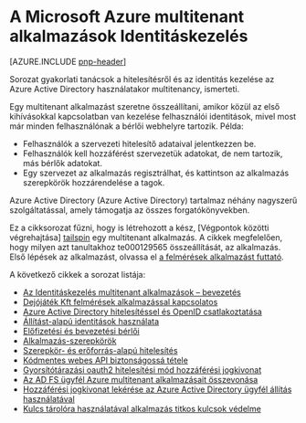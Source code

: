 <properties
   pageTitle="Az Identitáskezelés Multitenant alkalmazások |} Microsoft Azure"
   description="Gyakorlati tanácsok a hitelesítés, engedélyezési és identitás kezelése multitenant-alkalmazásokban."
   services=""
   documentationCenter="na"
   authors="MikeWasson"
   manager="roshar"
   editor=""
   tags=""/>

<tags
   ms.service="guidance"
   ms.devlang="dotnet"
   ms.topic="article"
   ms.tgt_pltfrm="na"
   ms.workload="na"
   ms.date="06/02/2016"
   ms.author="mwasson"/>

# <a name="identity-management-for-multitenant-applications-in-microsoft-azure"></a>A Microsoft Azure multitenant alkalmazások Identitáskezelés

[AZURE.INCLUDE [pnp-header](../../includes/guidance-pnp-header-include.md)]

Sorozat gyakorlati tanácsok a hitelesítésről és az identitás kezelése az Azure Active Directory használatakor multitenancy, ismerteti.

Egy multitenant alkalmazást szeretne összeállítani, amikor közül az első kihívásokkal kapcsolatban van kezelése felhasználói identitások, mivel most már minden felhasználónak a bérlői webhelyre tartozik. Példa:

- Felhasználók a szervezeti hitelesítő adataival jelentkezzen be.
- Felhasználók kell hozzáférést szervezetük adatokat, de nem tartozik, más bérlők adatokat.
- Egy szervezet az alkalmazás regisztrálhat, és kattintson az alkalmazás szerepkörök hozzárendelése a tagok.

Azure Active Directory (Azure Active Directory) tartalmaz néhány nagyszerű szolgáltatással, amely támogatja az összes forgatókönyvekben.

Ez a cikksorozat fűzni, hogy is létrehozott a kész, [Végpontok közötti végrehajtása] [ tailspin] egy multitenant alkalmazás. A cikkek megfelelően, hogy milyen azt tanultakhoz te000129565 összeállítását, az alkalmazás. Első lépések az alkalmazást, olvassa el [a felmérések alkalmazást futtató](https://github.com/Azure-Samples/guidance-identity-management-for-multitenant-apps/blob/master/docs/running-the-app.md).

A következő cikkek a sorozat listája:

- [Az Identitáskezelés multitenant alkalmazások – bevezetés](guidance-multitenant-identity-intro.md)
- [Dejójáték Kft felmérések alkalmazással kapcsolatos](guidance-multitenant-identity-tailspin.md)
- [Azure Active Directory hitelesítéssel és OpenID csatlakoztatása](guidance-multitenant-identity-authenticate.md)
- [Állítást-alapú identitások használata](guidance-multitenant-identity-claims.md)
- [Előfizetési és bevezetési bérlői](guidance-multitenant-identity-signup.md)
- [Alkalmazás-szerepkörök](guidance-multitenant-identity-app-roles.md)
- [Szerepkör- és erőforrás-alapú hitelesítés](guidance-multitenant-identity-authorize.md)
- [Kódmentes webes API biztonságossá tétele](guidance-multitenant-identity-web-api.md)
- [Gyorsítótárazási oauth2 hitelesítési mód hozzáférési jogkivonat](guidance-multitenant-identity-token-cache.md)
- [Az AD FS ügyfél Azure multitenant alkalmazásait összevonása](guidance-multitenant-identity-adfs.md)
- [Hozzáférési jogkivonat lekérése az Azure Active Directory ügyfél állítás használatával](guidance-multitenant-identity-client-assertion.md)
- [Kulcs tárolóra használatával alkalmazás titkos kulcsok védelme](guidance-multitenant-identity-keyvault.md)

[tailspin]: https://github.com/Azure-Samples/guidance-identity-management-for-multitenant-apps
